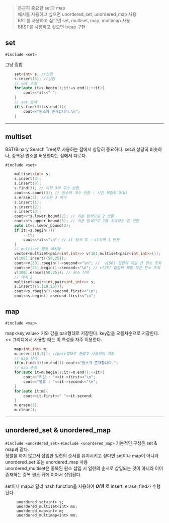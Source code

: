 > 은근히 중요한 set과 map<br/>
> 해시를 사용하고 싶으면 unordered_set, unordered_map 사용<br/>
> BST를 사용하고 싶으면 set, multiset, map, multimap 사용<br/>
> BBST를 사용하고 싶으면 treap 구현

## set

`#include <set>`

그냥 집합


```cpp
    set<int> s; //선언
    s.insert(3); //삽입
    // set 순회
    for(auto it=s.begin();it!=s.end();++it){
        cout<<*it<<" ";
    }
    // set 탐색
    if(s.find(3)!=s.end()){
        cout<<"원소가 존재합니다.\n";
    }

```

---

## multiset

BST(Binary Search Tree)로 사용하는 점에서 상당히 중요하다.
set과 상당히 비슷하나, 중복된 원소를 허용한다는 점에서 다르다.

`#include <set>`

```cpp
    multiset<int> s;
    s.insert(3);
    s.insert(3);
    s.find(3); // 아무 3의 주소 반환
    cout<<s.count(3); // 원소의 개수 반환 : 시간 복잡도 O(N)
    s.erase(3); //모든 3 제거
    s.insert(1);
    s.insert(2);
    s.insert(3);
    cout<<*s.lower_bound(2); // 이분 탐색으로 2 반환
    cout<<*s.upper_bound(3); // 이분 탐색으로 2를 초과하는 값 반환
    auto it=s.lower_bound(2);
    if(it!=s.begin()){
        --it;
        cout<<*it<<"\n"; // it 탐색 후 --it하여 1 반환
    }
    // multiset 활용 예시들
    vector<multiset<pair<int,int>>> v(101,multiset<pair<int,int>>());
    v[100].insert({50,25});
    cout<<v[50].rbegin()->second<<"\n"; //  v[50] 집합의 제일 큰 원소 조회
    cout<<v[25].begin()->second<<"\n"; // v[25] 집합의 제일 작은 원소 조회
    v[100].erase({50,25}); // 원소 삭제
    // 예시 2
    multiset<pair<int,pair<int,int>>> s;
    s.insert({5,{10,25}});
    cout<<s.rbegin()->second.first<<"\n";
    cout<<s.begin()->second.first<<"\n";
```

## map

 `#include <map>`

map<key,value>
키와 값을 pair형태로 저장한다. 
key값을 오름차순으로 저장한다. << 그리디에서 사용할 때는 이 특성을 자주 이용한다.

```cpp
    map<int,int> m;
    m.insert({3,3}); //pair형태로 중괄호 사용하여 저장
    // map 탐색
    if(m.find(3)!=m.end()) cout<<"원소가 존재합니다.";
    // map 순회
    for(auto it=m.begin();it!=m.end();++it){
        cout<<"키값 : "<<it->first<<"\n";
        cout<<"밸류 : "<<it->second<<"\n";
    }
    for(auto it:m){
        cout<<it.first<<" "<<it.second;
    }
    m.erase(3);
    m.clear();
```

---

## unordered_set & unordered_map

`#include <unordered_set>`
`#include <unordered_map>`
기본적인 구성은 set & map과 같다.<br>
정렬을 하지 않고서 삽입한 일련의 순서를 유지시키고 싶다면 set이나 map이 아니라 unordered_set 또는 unordered_map 사용<br>
unordered_multiset은 중복된 원소 삽입 시 일련의 순서로 삽입되는 것이 아니라 이미 존재하는 중복 원소 뒤에 이어서 삽입된다.<br>
<br>
set이나 map과 달리 hash function을 사용하여 ***O(1)*** 로 insert, erase, find가 수행된다.

```
     unordered_set<int> s;
     unordered_multiset<int> ms;
     unordered_map<int> m;
     unordered_multimap<int> mm;
```
